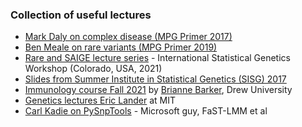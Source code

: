 ### Collection of useful lectures

* [Mark Daly on complex disease (MPG Primer 2017)](https://www.youtube.com/watch?v=Z-dh1soxeQs)
* [Ben Meale on rare variants (MPG Primer 2019)](https://www.youtube.com/watch?v=TKFKcwGsXDc)
* [Rare and SAIGE lecture series](https://www.youtube.com/playlist?list=PL-A34BVyxWtUB6xHXvDYNtdOC-505XZom) - International Statistical Genetics Workshop (Colorado, USA, 2021)
* [Slides from Summer Institute in Statistical Genetics (SISG) 2017](https://faculty.washington.edu/tathornt/SISG2017/lectures/)
* [Immunology course Fall 2021](https://www.youtube.com/playlist?list=PLc_SwOK0df2ULPRFfJg3Sc1T_emGMmTHL) by [Brianne Barker](https://bbarkerdrew.com/), Drew University
* [Genetics lectures Eric Lander](http://videolectures.net/eric_lander/) at MIT
* [Carl Kadie on PySnpTools](https://www.youtube.com/watch?v=KPI6479ctAQ) - Microsoft guy, FaST-LMM et al
